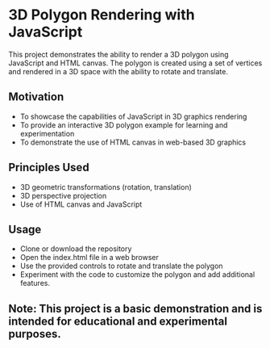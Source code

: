 # 3D Polygon Rendering with JavaScript
This project demonstrates the ability to render a 3D polygon using JavaScript and HTML canvas. The polygon is created using a set of vertices and rendered in a 3D space with the ability to rotate and translate.

## Motivation
- To showcase the capabilities of JavaScript in 3D graphics rendering
- To provide an interactive 3D polygon example for learning and experimentation
- To demonstrate the use of HTML canvas in web-based 3D graphics
## Principles Used
- 3D geometric transformations (rotation, translation)
- 3D perspective projection
- Use of HTML canvas and JavaScript
## Usage
- Clone or download the repository
- Open the index.html file in a web browser
- Use the provided controls to rotate and translate the polygon
- Experiment with the code to customize the polygon and add additional features.
## Note: This project is a basic demonstration and is intended for educational and experimental purposes.
